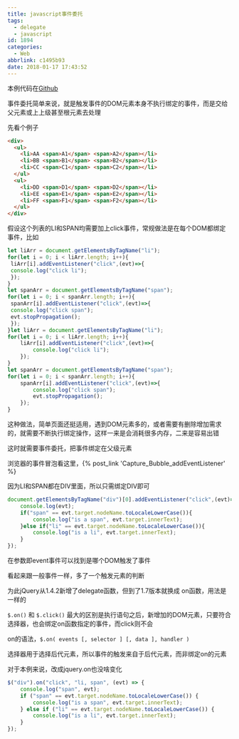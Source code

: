 ```yaml
---
title: javascript事件委托
tags:
  - delegate
  - javascript
id: 1894
categories:
  - Web
abbrlink: c1495b93
date: 2018-01-17 17:43:52
---
```

本例代码在[Github](https://github.com/think2cat/practice/tree/master/delegate)

事件委托简单来说，就是触发事件的DOM元素本身不执行绑定的事件，而是交给父元素或上上级甚至根元素去处理

先看个例子
```html
<div>
  <ul>
    <li>AA <span>A1</span> <span>A2</span></li>
    <li>BB <span>B1</span> <span>B2</span></li>
    <li>CC <span>C1</span> <span>C2</span></li>
  </ul>
  <ul>
    <li>DD <span>D1</span> <span>D2</span></li>
    <li>EE <span>E1</span> <span>E2</span></li>
    <li>FF <span>F1</span> <span>F2</span></li>
  </ul>
</div>
 ```
 <!-- more -->
假设这个列表的LI和SPAN均需要加上click事件，常规做法是在每个DOM都绑定事件，比如
```js
let liArr = document.getElementsByTagName("li");
for(let i = 0; i < liArr.length; i++){
 liArr[i].addEventListener("click",(evt)=>{
 console.log("click li");
 });
}
let spanArr = document.getElementsByTagName("span");
for(let i = 0; i < spanArr.length; i++){
 spanArr[i].addEventListener("click",(evt)=>{
 console.log("click span");
 evt.stopPropagation();
 });
}let liArr = document.getElementsByTagName("li");
for(let i = 0; i < liArr.length; i++){
	liArr[i].addEventListener("click",(evt)=>{
		console.log("click li");
	});
}
let spanArr = document.getElementsByTagName("span");
for(let i = 0; i < spanArr.length; i++){
	spanArr[i].addEventListener("click",(evt)=>{
		console.log("click span");
		evt.stopPropagation();
	});
}
```
这种做法，简单页面还挺适用，遇到DOM元素多的，或者需要有删除增加需求的，就需要不断执行绑定操作，这样一来是会消耗很多内存，二来是容易出错

这时就需要事件委托，把事件绑定在父级元素

浏览器的事件冒泡看这里，{% post_link 'Capture_Bubble_addEventListener' %}

因为LI和SPAN都在DIV里面，所以只需绑定DIV即可
```js
document.getElementsByTagName("div")[0].addEventListener("click",(evt)=>{
 	console.log(evt);
 	if("span" == evt.target.nodeName.toLocaleLowerCase()){
 		console.log("is a span", evt.target.innerText);
 	}else if("li" == evt.target.nodeName.toLocaleLowerCase()){
 		console.log("is a li", evt.target.innerText);
 	}
});
```
在参数即event事件可以找到是哪个DOM触发了事件

看起来跟一般事件一样，多了一个触发元素的判断

为此jQuery从1.4.2新增了delegate函数，但到了1.7版本就换成 on函数，用法是一样的

`$.on()` 和 `$.click()` 最大的区别是执行语句之后，新增加的DOM元素，只要符合选择器，也会绑定on函数指定的事件，而click则不会

on的语法，`$.on( events [, selector ] [, data ], handler )`

选择器用于选择后代元素，所以事件的触发来自于后代元素，而非绑定on的元素

对于本例来说，改成jquery.on也没啥变化

```js
$("div").on("click", "li, span", (evt) => {
	console.log("span", evt);
	if ("span" == evt.target.nodeName.toLocaleLowerCase()) {
 		console.log("is a span", evt.target.innerText);
 	} else if ("li" == evt.target.nodeName.toLocaleLowerCase()) {
 		console.log("is a li", evt.target.innerText);
 	}
});
```